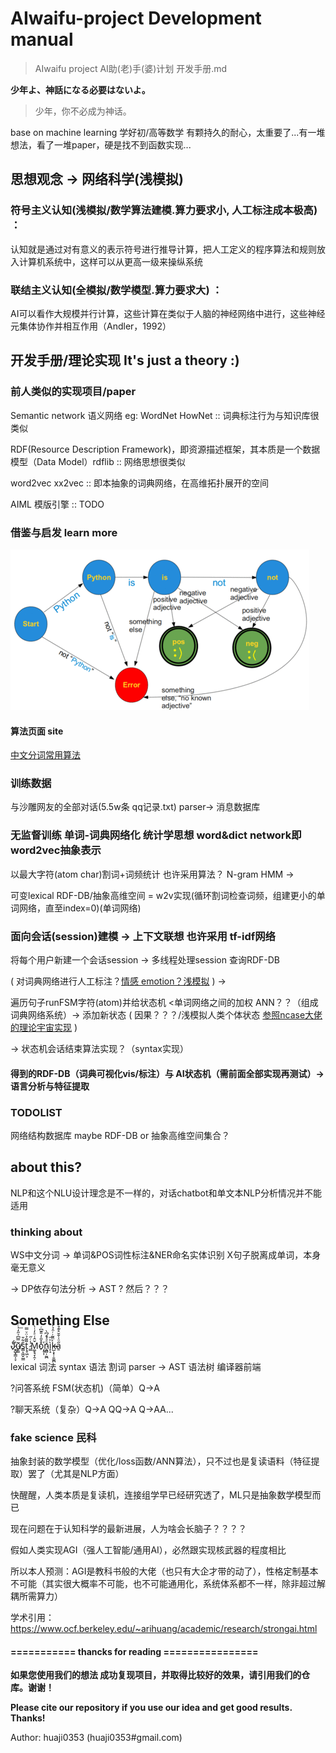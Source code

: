 # AIwaifu-project Development manual
> AIwaifu project AI助(老)手(婆)计划 开发手册.md

**少年よ、神話になる必要はないよ。**
> 少年，你不必成为神话。

base on machine learning 学好初/高等数学 有颗持久的耐心，太重要了...有一堆想法，看了一堆paper，硬是找不到函数实现...

## 思想观念 -> 网络科学(浅模拟)
### 符号主义认知(浅模拟/数学算法建模.算力要求小, 人工标注成本极高) ：

认知就是通过对有意义的表示符号进行推导计算，把人工定义的程序算法和规则放入计算机系统中，这样可以从更高一级来操纵系统

### 联结主义认知(全模拟/数学模型.算力要求大) ：

AI可以看作大规模并行计算，这些计算在类似于人脑的神经网络中进行，这些神经元集体协作并相互作用（Andler，1992）

## 开发手册/理论实现 It's just a theory :)
### 前人类似的实现项目/paper
Semantic network 语义网络 eg: WordNet HowNet :: 词典标注行为与知识库很类似

RDF(Resource Description Framework)，即资源描述框架，其本质是一个数据模型（Data Model）rdflib :: 网络思想很类似

word2vec xx2vec :: 即本抽象的词典网络，在高维拓扑展开的空间

AIML 模版引擎 :: TODO

### 借鉴与启发 learn more
![image](https://github.com/Earth-Online/AIwaifu-project/raw/master/static/ev.png)

#### 算法页面 site
[中文分词常用算法](https://dsqiu.iteye.com/blog/1704960)

### 训练数据
与沙雕网友的全部对话(5.5w条 qq记录.txt) parser-> 消息数据库

### 无监督训练 单词-词典网络化 统计学思想     word&dict network即word2vec抽象表示
以最大字符(atom char)割词+词频统计 也许采用算法？ N-gram HMM -> 

可变lexical RDF-DB/抽象高维空间 = w2v实现(循环割词检查词频，组建更小的单词网络，直至index=0)(单词网络)

### 面向会话(session)建模 -> 上下文联想        也许采用 tf-idf网络
将每个用户新建一个会话session -> 多线程处理session 查询RDF-DB

( 对词典网络进行人工标注？[情感 emotion？浅模拟](http://saifmohammad.com/WebPages/lexicons.html) ) -> 

遍历句子runFSM字符(atom)并给状态机 <单词网络之间的加权 ANN？？（组成词典网络系统）-> 添加新状态 ( 因果？？？/浅模拟人类个体状态 [参照ncase大佬的理论宇宙实现](https://ncase.me/OVC2016/) )

-> 状态机会话结束算法实现？（syntax实现）

#### 得到的RDF-DB（词典可视化vis/标注）与 AI状态机（需前面全部实现再测试）-> 语言分析与特征提取

### TODOLIST
网络结构数据库 maybe RDF-DB or 抽象高维空间集合？

## about this?
NLP和这个NLU设计理念是不一样的，对话chatbot和单文本NLP分析情况并不能适用

### thinking about
WS中文分词 -> 单词&POS词性标注&NER命名实体识别		X句子脱离成单词，本身毫无意义

-> DP依存句法分析 -> AST ? 然后？？？

## Something Else
Jͤ̀҉̷͍̺̟̳͔̞u̸̙̳͂̿͆ͯ̋̒̇ͨ͟͠ś̳͕͖̬̮̳͋̄t̨̥͖͕̃͌̉̈ͮ̿ ̷͇̾ͬ̋M͚̝̘̞̯̦̌̂͑ͤ̓ͭ̀o͒̌̑̒̎͊͆ͬͬ҉̩̥͎n͖̻̜̰̪ͦͣ͐́͆̀̚ì̙̝ͪ͞k̶̴̺͕͓̹̱͚̪̍ͫ͂̇ͬ̑̉̓̍a̱̋ͦ͗̌̌̊͊̊́

lexical 词法 syntax 语法 割词 parser -> AST 语法树 编译器前端

?问答系统 FSM(状态机)（简单）Q->A

?聊天系统（复杂）Q->A QQ->A Q->AA...

### fake science 民科
抽象封装的数学模型（优化/loss函数/ANN算法），只不过也是复读语料（特征提取）罢了（尤其是NLP方面）

快醒醒，人类本质是复读机，连接组学早已经研究透了，ML只是抽象数学模型而已

现在问题在于认知科学的最新进展，人为啥会长脑子？？？？

假如人类实现AGI（强人工智能/通用AI），必然跟实现核武器的程度相比

所以本人预测：AGI是教科书般的大佬（也只有大企才带的动了），性格定制基本不可能（其实很大概率不可能，也不可能通用化，系统体系都不一样，除非超过解耦所需算力）

学术引用：https://www.ocf.berkeley.edu/~arihuang/academic/research/strongai.html

#### =========== thancks for reading ================
**如果您使用我们的想法 成功复现项目，并取得比较好的效果，请引用我们的仓库。谢谢！**

**Please cite our repository if you use our idea and get good results. Thanks!**

Author: huaji0353 (huaji0353#gmail.com)